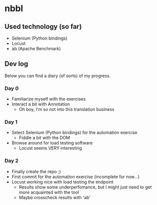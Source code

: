 # nbbl

## Used technology (so far)
* Selenium (Python bindings)
* Locust
* ab (Apache Benchmark)

## Dev log
Below you can find a diary (of sorts) of my progress.

### Day 0
 * Familiarize myself with the exercises
 * Interact a bit with Annotation
   * Oh boy, I'm so not into this translation business
 
### Day 1
 * Select Selenium (Python bindings) for the automation exercise
   * Fiddle a bit with the DOM
 * Browse around for load testing software
   * Locust seems VERY interesting
   
### Day 2
 * Finally create the repo ;)
 * First commit for the automation exercise (incomplete for now...)
 * Locust working nice with load testing the endpoint
   * Results show some underperfomance, but I might just need to get more acquainted with the tool
   * Maybe crosscheck results with 'ab'
 
